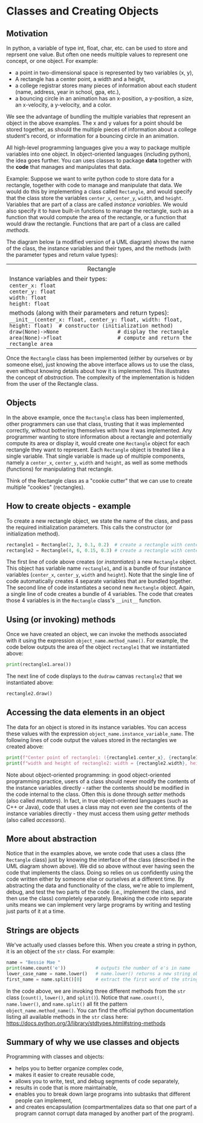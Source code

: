 # Classes and Creating Objects

## Motivation
In python, a variable of type int, float, char, etc. can be used to store and reprsent one value.
But often one needs multiple values to represent one concept, or one object. For example:
* a point in two-dimensional space is represented by two variables (x, y),
* A rectangle has a center point, a width and a height,
* a college registrar stores many pieces of information about each student (name, address, year in school, gpa, etc.),
* a bouncing circle in an animation has an x-position, a y-position, a size, an x-velocity, a y-velocity, and a color.

We see the advantage of bundling the multiple variables that represent an object in the above examples. The x and y values for a point should be stored together, as should the multiple pieces of information about a college student's record, or information for a bouncing circle in an animation.

All high-level programming languages give you a way to package multiple variables into one object. In object-oriented languages (including python), the idea goes further. You can uses classes to package **data** together with the **code** that manages and manipulates that data.

Example: Suppose we want to write python code to store data for a rectangle, together with code to manage and manipulate that data. We would do this by implementing a class called <code>Rectangle</code>, and would specify that the class store the variables <code>center_x</code>, <code>center_y</code>, <code>width</code>, and <code>height</code>. Variables that are part of a class are called *instance variables*. We would also specify it to have built-in functions to manage the rectangle, such as a function that would compute the area of the rectangle, or a function that would draw the rectangle. Functions that are part of a class are called *methods*.

The diagram below (a modified version of a UML diagram) shows the name of the class, the instance variables and their types, and the methods (with the parameter types and return value types):

<table>
    <tr>
        <td><center>Rectangle</center></td>
    </tr>
    <tr>
      <td>Instance variables and their types:<br>
    <code>center_x: float</code><br>
    <code>center_y: float</code><br>
    <code>width: float</code><br>
    <code>height: float</code></td>
    </tr>
    <tr>
      <td>methods (along with their parameters and return types):<br>
    <code>__init__(center_x: float, center_y: float, width: float, height: float)  # constructor (initialization method)</code><br>
    <code>draw(None)->None                   # display the rectangle</code>  <br>
    <code>area(None)->float                  # compute and return the rectangle area</code><br>
    </tr> 
</table>

Once the <code>Rectangle</code> class has been implemented (either by ourselves or by someone else), just knowing the above interface allows us to use the class, even without knowing details about how it is implemented. This illustrates the concept of *abstraction*. The complexity of the implementation is hidden from the user of the Rectangle class.

## Objects
In the above example, once the <code>Rectangle</code> class has been implemented, other programmers can use that class, trusting that it was implemented correctly, without bothering themselves with how it was implemented. Any programmer wanting to store information about a rectangle and potentially compute its area or display it, would create one <code>Rectangle</code> object for each rectangle they want to represent. Each <code>Rectangle</code> object is treated like a single variable. That single variable is made up of multiple components, namely a <code>center_x</code>, <code>center_y</code>, <code>width</code> and <code>height</code>, as well as some methods (functions) for manipulating that rectangle.

Think of the Rectangle class as a "cookie cutter" that we can use to create multiple "cookies" (rectangles).

## How to create objects - example
To create a new rectangle object, we state the name of the class, and pass the required initialization parameters. This calls the constructor (or initialization method).
```python
rectangle1 = Rectangle(2, 3, 0.1, 0.2)  # create a rectangle with center (2, 3), width 0.1, height 0.2
rectangle2 = Rectangle(4, 6, 0.15, 0.3) # create a rectangle with center (4, 6), width 0.15, height 0.3
```
The first line of code above creates (or *instantiates*) a new <code>Rectangle</code> object. This object has variable name <code>rectangle1</code>, and is a bundle of four instance variables (<code>center_x</code>, <code>center_y</code>, <code>width</code> and <code>height</code>). Note that the single line of code automatically creates 4 separate variables that are bundled together. The second line of code instantiates a second new <code>Rectangle</code> object. Again, a single line of code creates a bundle of 4 variables. The code that creates those 4 variables is in the `Rectangle` class's `__init__` function.

## Using (or invoking) methods
Once we have created an object, we can invoke the methods associated with it using the expression <code>object_name.method_name()</code>.
For example, the code below outputs the area of the object <code>rectangle1</code> that we instantiated above:
```python
print(rectangle1.area())
```
The next line of code displays to the `dudraw` canvas <code>rectangle2</code> that we instantiated above:
```python
rectangle2.draw()
```
## Accessing the data elements in an object
The data for an object is stored in its instance variables. You can access these values with the expression <code>object_name.instance_variable_name</code>. The following  lines of code output the values stored in the rectangles we created above:
```python
print(f"Center point of rectangle1: ({rectangle1.center_x}, {rectangle1.center_y})")
print(f"width and height of rectangle2: width = {rectangle2.width}, height = {rectangle2.height}")
```
Note about object-oriented programming: in good object-oriented programming practice, users of a class should never modify the contents of the instance variables directly - rather the contents should be modified in the code internal to the class. Often this is done through *setter* methods (also called *mutators*).
In fact, in true object-oriented languages (such as C++ or Java), code that uses a class may not even *see* the contents of the instance variables directly - they must access them using *getter* methods (also called *accessors*).

## More about abstraction

Notice that in the examples above, we wrote code that uses a class (the <code>Rectangle</code> class) just by knowing the interface of the class (described in the UML diagram shown above). We did so above without ever having seen the code that implements the class. Doing so relies on us confidently using the code written either by someone else or ourselves at a different time. By abstracting the data and functionality of the class, we're able to implement, debug, and test the two parts of the code (i.e., implement the class, and then use the class) completely separately. Breaking the code into separate units means we can implement very large programs by writing and testing just parts of it at a time.

## Strings are objects

We've actually used classes before this. When you create a string in python, it is an object of the <code>str</code> class. For example:
```python
name = "Bessie Mae "
print(name.count('e'))           # outputs the number of e's in name
lower_case_name = name.lower()   # name.lower() returns a new string object, with all letters now lower-case
first_name = name.split()[0]     # extract the first word of the string
```
In the code above, we are invoking three different methods from the <code>str</code> class (<code>count()</code>, <code>lower()</code>, and <code>split()</code>). Notice that <code>name.count()</code>, <code>name.lower()</code>, and <code>name.split()</code> all fit the pattern <code>object_name.method_name()</code>.
You can find the official python documentation listing all available methods in the <code>str</code> class here: <a href = "https://docs.python.org/3/library/stdtypes.html#string-methods" target = "blank">https://docs.python.org/3/library/stdtypes.html#string-methods</a>

## Summary of why we use classes and objects
Programming with classes and objects:
* helps you to better organize complex code,
* makes it easier to create reusable code,
* allows you to write, test, and debug segments of code separately,
* results in code that is more maintainable,
* enables you to break down large programs into subtasks that different people can implement,
* and creates encapsulation (compartmentalizes data so that one part of a program cannot corrupt data managed by another part of the program).
